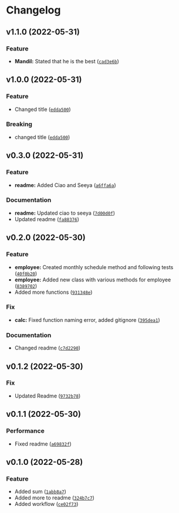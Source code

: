 # Changelog

<!--next-version-placeholder-->

## v1.1.0 (2022-05-31)
### Feature
* **Mandil:** Stated that he is the best ([`cad3e6b`](https://github.com/TrevorW-code/Test-Semantic-Release/commit/cad3e6b2b673e6edf270a7ef137c715f26ac877c))

## v1.0.0 (2022-05-31)
### Feature
* Changed title ([`edda500`](https://github.com/TrevorW-code/Test-Semantic-Release/commit/edda5009a7d64d8a56bbe97bc9f59c7efa901891))

### Breaking
* changed title ([`edda500`](https://github.com/TrevorW-code/Test-Semantic-Release/commit/edda5009a7d64d8a56bbe97bc9f59c7efa901891))

## v0.3.0 (2022-05-31)
### Feature
* **readme:** Added Ciao and Seeya ([`a6ffa6a`](https://github.com/TrevorW-code/Test-Semantic-Release/commit/a6ffa6a33b37b9cace0a53f110bb375557bb5cb8))

### Documentation
* **readme:** Updated ciao to seeya ([`7d00d0f`](https://github.com/TrevorW-code/Test-Semantic-Release/commit/7d00d0fac3cdf2f805bad2c585eb8f2555b14a7f))
* Updated readme ([`fa88376`](https://github.com/TrevorW-code/Test-Semantic-Release/commit/fa8837677b91a84b0e5980cbdcd0fb1afa73adbc))

## v0.2.0 (2022-05-30)
### Feature
* **employee:** Created monthly schedule method and following tests ([`40f0b20`](https://github.com/TrevorW-code/Test-Semantic-Release/commit/40f0b20edcc91385bf4ed485410db932a37e520a))
* **employee:** Added new class with various methods for employee ([`8389702`](https://github.com/TrevorW-code/Test-Semantic-Release/commit/8389702a8496aadcee1c3aba5b542013cbac30bf))
* Added more functions ([`931348e`](https://github.com/TrevorW-code/Test-Semantic-Release/commit/931348eef4c191432339e4ee0e2c67d32e40e63b))

### Fix
* **calc:** Fixed function naming error, added gitignore ([`395dea1`](https://github.com/TrevorW-code/Test-Semantic-Release/commit/395dea1c5f3f2807773e29418b1c962c26173979))

### Documentation
* Changed readme ([`c7d2290`](https://github.com/TrevorW-code/Test-Semantic-Release/commit/c7d229097b1a3228e2de4d67b2b6b7435d659a56))

## v0.1.2 (2022-05-30)
### Fix
* Updated Readme ([`9732b78`](https://github.com/TrevorW-code/Test-Semantic-Release/commit/9732b7845c69c0df673505249cd9646770f73b73))

## v0.1.1 (2022-05-30)
### Performance
* Fixed readme ([`a69832f`](https://github.com/TrevorW-code/Test-Semantic-Release/commit/a69832ff61445542511f987a557bca8d6674cfb6))

## v0.1.0 (2022-05-28)
### Feature
* Added sum ([`1abb8a7`](https://github.com/TrevorW-code/Test-Semantic-Release/commit/1abb8a75434787e3596cd46a0ba8097db1f235df))
* Added more to readme ([`324b7c7`](https://github.com/TrevorW-code/Test-Semantic-Release/commit/324b7c71b51bf89e1c01c2d780f137e638625813))
* Added workflow ([`ce02f73`](https://github.com/TrevorW-code/Test-Semantic-Release/commit/ce02f7386a6d3e99a5f5eaa96adb9eeb4a003d8e))
